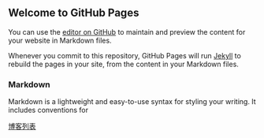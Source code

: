 ## Welcome to GitHub Pages

You can use the [editor on GitHub](https://github.com/ly918/ly918.github.io/edit/master/index.md) to maintain and preview the content for your website in Markdown files.

Whenever you commit to this repository, GitHub Pages will run [Jekyll](https://jekyllrb.com/) to rebuild the pages in your site, from the content in your Markdown files.

### Markdown

Markdown is a lightweight and easy-to-use syntax for styling your writing. It includes conventions for

[博客列表](https://github.com/ly918/ly918.github.io/blob/master/doc/_posts)
